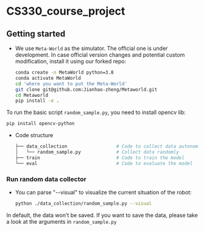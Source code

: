 # CS330_course_project

## Getting started

* We use `Meta-World` as the simulator. The official one is under development. In case official version changes and potential custom modification, install it using our forked repo:

  ```bash
  conda create -n MetaWorld python=3.8
  conda activate MetaWorld
  cd 'where you want to put the Meta-World'
  git clone git@github.com:Jianhao-zheng/Metaworld.git
  cd Metaworld
  pip install -e .
  ```

To run the basic script `random_sample.py`, you need to install opencv lib:

  ```bash
  pip install opencv-python
  ```

* Code structure

  ```bash
  ├── data_collection                  # Code to collect data autonomously
  │   └── random_sample.py             # Collect data randomly
  ├── train                            # Code to train the model
  └── eval                             # Code to evaluate the model
  ```

### Run random data collector

* You can parse "--visual" to visualize the current situation of the robot:

  ```bash
  python ./data_collection/random_sample.py --visual
  ```

In default, the data won't be saved. If you want to save the data, please take a look at the arguments in `random_sample.py`